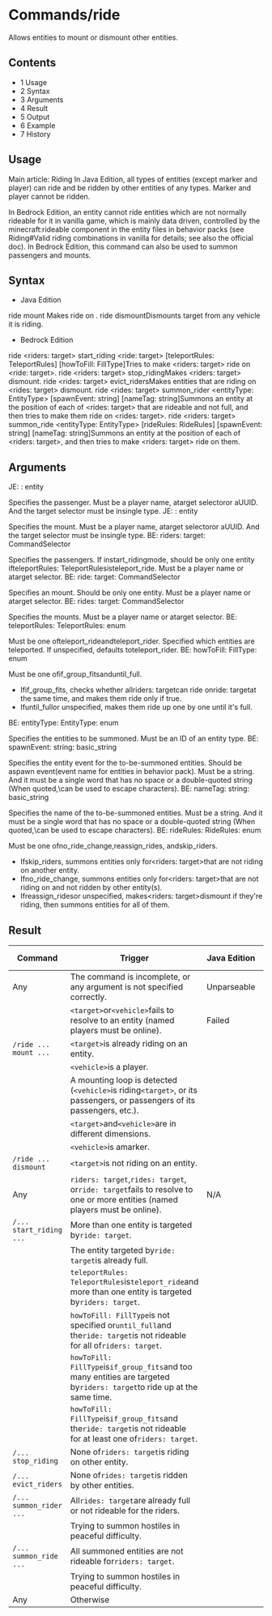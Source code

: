 # Commands/ride
Allows entities to mount or dismount other entities.

## Contents
- 1 Usage
- 2 Syntax
- 3 Arguments
- 4 Result
- 5 Output
- 6 Example
- 7 History

## Usage
Main article: Riding
In Java Edition, all types of entities (except marker and player) can ride and be ridden by other entities of any types. Marker and player cannot be ridden.

In Bedrock Edition, an entity cannot ride entities which are not normally rideable for it in vanilla game, which is mainly data driven, controlled by the minecraft:rideable component in the entity files in behavior packs (see Riding#Valid riding combinations in vanilla for details; see also the official doc). In Bedrock Edition, this command can also be used to summon passengers and mounts.

## Syntax
- Java Edition

ride <target> mount <vehicle>Makes <target> ride on <vehicle>.
ride <target> dismountDismounts target from any vehicle it is riding.
- Bedrock Edition

ride <riders: target> start_riding <ride: target> [teleportRules: TeleportRules] [howToFill: FillType]Tries to make <riders: target> ride on <ride: target>.
ride <riders: target> stop_ridingMakes <riders: target> dismount.
ride <rides: target> evict_ridersMakes entities that are riding on <rides: target> dismount.
ride <rides: target> summon_rider <entityType: EntityType> [spawnEvent: string] [nameTag: string]Summons an entity at the position of each of <rides: target> that are rideable and not full, and then tries to make them ride on <rides: target>.
ride <riders: target> summon_ride <entityType: EntityType> [rideRules: RideRules] [spawnEvent: string] [nameTag: string]Summons an entity at the position of each of <riders: target>, and then tries to make <riders: target> ride on them.
## Arguments
JE: <target>: entity

Specifies the passenger.
Must be a player name, atarget selectoror aUUID.  And the target selector must be insingle type.
JE: <vehicle>: entity

Specifies the mount.
Must be a player name, atarget selectoror aUUID.  And the target selector must be insingle type.
BE: riders: target: CommandSelector<Actor>

Specifies the passengers.
If instart_ridingmode, should be only one entity ifteleportRules: TeleportRulesisteleport_ride.
Must be a player name or atarget selector.
BE: ride: target: CommandSelector<Actor>

Specifies an mount.
Should be only one entity.
Must be a player name or atarget selector.
BE: rides: target: CommandSelector<Actor>

Specifies the mounts.
Must be a player name or atarget selector.
BE: teleportRules: TeleportRules: enum

Must be one ofteleport_rideandteleport_rider.
Specified which entities are teleported. If unspecified, defaults toteleport_rider.
BE: howToFill: FillType: enum

Must be one ofif_group_fitsanduntil_full.
- Ifif_group_fits, checks whether allriders: targetcan ride onride: targetat the same time, and makes them ride only if true.
- Ifuntil_fullor unspecified, makes them ride up one by one until it's full.

BE: entityType: EntityType: enum

Specifies the entities to be summoned.
Must be an ID of an entity type.
BE: spawnEvent: string: basic_string

Specifies the entity event for the to-be-summoned entities. Should be aspawn event(event name for entities in behavior pack).
Must be a string. And it must be a single word that has no space or a double-quoted string (When quoted,\can be used to escape characters).
BE: nameTag: string: basic_string

Specifies the name of the to-be-summoned entities.
Must be a string. And it must be a single word that has no space or a double-quoted string (When quoted,\can be used to escape characters).
BE: rideRules: RideRules: enum

Must be one ofno_ride_change,reassign_rides, andskip_riders.
- Ifskip_riders, summons entities only for<riders: target>that are not riding on another entity.
- Ifno_ride_change, summons entities only for<riders: target>that are not riding on and not ridden by other entity(s).
- Ifreassign_ridesor unspecified, makes<riders: target>dismount if they're riding, then summons entities for all of them.

## Result























| Command                 | Trigger                                                                                                                    | Java Edition | Bedrock Edition |
|-------------------------|----------------------------------------------------------------------------------------------------------------------------|--------------|-----------------|
| Any                     | The command is incomplete, or any argument is not specified correctly.                                                     | Unparseable  | Unparseable     |
|                         | `<target>`or`<vehicle>`fails to resolve to an entity (named players must be online).                                       | Failed       | N/A             |
| `/ride ... mount ...`   | `<target>`is already riding on an entity.                                                                                  |              |                 |
|                         | `<vehicle>`is a player.                                                                                                    |              |                 |
|                         | A mounting loop is detected (`<vehicle>`is riding`<target>`, or its passengers, or passengers of its passengers, etc.).    |              |                 |
|                         | `<target>`and`<vehicle>`are in different dimensions.                                                                       |              |                 |
|                         | `<vehicle>`is amarker.                                                                                                     |              |                 |
| `/ride ... dismount`    | `<target>`is not riding on an entity.                                                                                      |              |                 |
| Any                     | `riders: target`,`rides: target`, or`ride: target`fails to resolve to one or more entities (named players must be online). | N/A          | Failed          |
| `/... start_riding ...` | More than one entity is targeted by`ride: target`.                                                                         |              |                 |
|                         | The entity targeted by`ride: target`is already full.                                                                       |              |                 |
|                         | `teleportRules: TeleportRules`is`teleport_ride`and more than one entity is targeted by`riders: target`.                    |              |                 |
|                         | `howToFill: FillType`is not specified or`until_full`and the`ride: target`is not rideable for all of`riders: target`.       |              |                 |
|                         | `howToFill: FillType`is`if_group_fits`and too many entities are targeted by`riders: target`to ride up at the same time.    |              |                 |
|                         | `howToFill: FillType`is`if_group_fits`and the`ride: target`is not rideable for at least one of`riders: target`.            |              |                 |
| `/... stop_riding`      | None of`riders: target`is riding on other entity.                                                                          |              |                 |
| `/... evict_riders`     | None of`rides: target`is ridden by other entities.                                                                         |              |                 |
| `/... summon_rider ...` | All`rides: target`are already full or not rideable for the riders.                                                         |              |                 |
|                         | Trying to summon hostiles in peaceful difficulty.                                                                          |              |                 |
| `/... summon_ride ...`  | All summoned entities are not rideable for`riders: target`.                                                                |              |                 |
|                         | Trying to summon hostiles in peaceful difficulty.                                                                          |              |                 |
| Any                     | Otherwise                                                                                                                  |              | Successful      |

